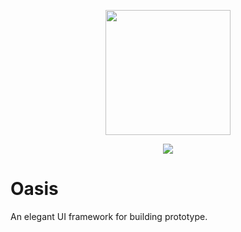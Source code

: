 <p align="center">
  <img src="https://cdn.rawgit.com/OasisUI/Oasis/dev/icon/icon.svg" width="200"/>
</p>

<p align="center">
	<img src="https://travis-ci.com/OasisUI/Oasis.svg?branch=master"/>
</p>

# Oasis

An elegant UI framework for building prototype.

